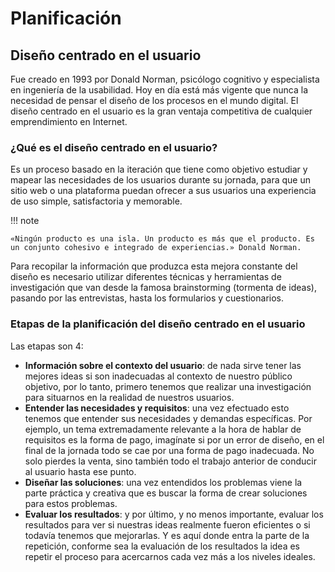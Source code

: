 # Planificación

## Diseño centrado en el usuario

Fue creado en 1993 por Donald Norman, psicólogo cognitivo y especialista en ingeniería de la usabilidad. Hoy en día está más vigente que nunca la necesidad de pensar el diseño de los procesos en el mundo digital. El diseño centrado en el usuario es la gran ventaja competitiva de cualquier emprendimiento en Internet.

### ¿Qué es el diseño centrado en el usuario?

Es un proceso basado en la iteración que tiene como objetivo estudiar y mapear las necesidades de los usuarios durante su jornada, para que un sitio web o una plataforma puedan ofrecer a sus usuarios una experiencia de uso simple, satisfactoria y memorable.

!!! note

    «Ningún producto es una isla. Un producto es más que el producto. Es un conjunto cohesivo e integrado de experiencias.» Donald Norman.

Para recopilar la información que produzca esta mejora constante del diseño es necesario utilizar diferentes técnicas y herramientas de investigación que van desde la famosa brainstorming (tormenta de ideas), pasando por las entrevistas, hasta los formularios y cuestionarios.

### Etapas de la planificación del diseño centrado en el usuario

Las etapas son 4:

- **Información sobre el contexto del usuario**: de nada sirve tener las mejores ideas si son inadecuadas al contexto de nuestro público objetivo, por lo tanto, primero tenemos que realizar una investigación para situarnos en la realidad de nuestros usuarios.
- **Entender las necesidades y requisitos**: una vez efectuado esto tenemos que entender sus necesidades y demandas específicas. Por ejemplo, un tema extremadamente relevante a la hora de hablar de requisitos es la forma de pago, imagínate si por un error de diseño, en el final de la jornada todo se cae por una forma de pago inadecuada. No solo pierdes la venta, sino también todo el trabajo anterior de conducir al usuario hasta ese punto.
- **Diseñar las soluciones**: una vez entendidos los problemas viene la parte práctica y creativa que es buscar la forma de crear soluciones para estos problemas.
- **Evaluar los resultados**: y por último, y no menos importante, evaluar los resultados para ver si nuestras ideas realmente fueron eficientes o si todavía tenemos que mejorarlas.
  Y es aquí donde entra la parte de la repetición, conforme sea la evaluación de los resultados la idea es repetir el proceso para acercarnos cada vez más a los niveles ideales.
